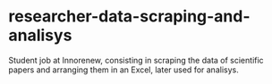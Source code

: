 # researcher-data-scraping-and-analisys
Student job at Innorenew, consisting in scraping the data of scientific papers and arranging them in an Excel, later used for analisys.
